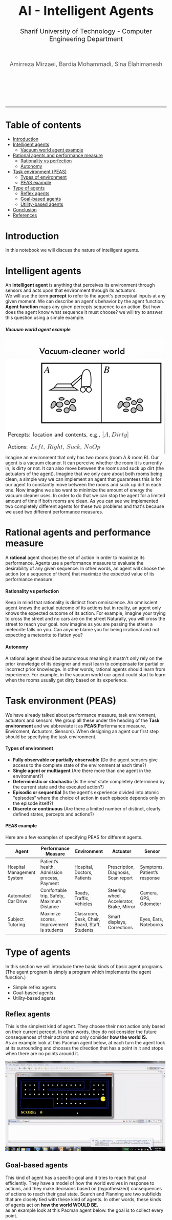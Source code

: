 <div align="center">
    <br>
    <br>
    <br>
    <br>
    <br>
    <br>
    <br>
    <br>
    <h1 style="font-size: 40px; margin: 10px 0;">AI - Intelligent Agents</h1>
    <h1 style="font-size: 20px; font-weight: 400;">Sharif University of Technology - Computer Engineering Department</h1>
    <br>
    <h4 style="font-size: 18px; font-weight: 400; color:#555">Amirreza Mirzaei, Bardia Mohammadi, Sina Elahimanesh</h4>
    <br>
    <br>
    <br>
    <br>
    <br>
</div>
<hr>

Table of contents
==============
- [Introduction](#Introduction)
- [Intelligent agents](#Intelligent-agents)
    - [Vacuum world agent example](#Vacuum-world-agent-example)
- [Rational agents and performance measure](#Rational-agents-and-performance-measure)
    - [Rationality vs perfection](#Rationality-vs-perfection)
    - [Autonomy](#Autonomy)
- [Task environment (PEAS)](#Task-environment-(PEAS))
    - [Types of environment](#Types-of-environment)
    - [PEAS example](#PEAS-example)
- [Type of agents](#Type-of-agents)
    - [Reflex agents](#Reflex-agents)
    - [Goal-based agents](#Goal-based-agents)
    - [Utility-based agents](#Utility-based-agents)
- [Conclusion](#Conclusion)
- [References](#References)

# Introduction
In this notebook we will discuss the nature of intelligent agents.


# Intelligent agents
An <b>intelligent agent</b> is anything that perceives its environment through sensors and acts upon that environment through its actuators.  
    We will use the term <b>percept</b> to refer to the agent's perceptual inputs at any given moment.
We can describe an agent's behavior by the agent function.  
<b>Agent function</b> maps any given percepts sequence to an action. But how does the agent know what sequence it must choose? we will try to answer this question using a simple example.



##### Vacuum world agent example
<img src="./images/vacumm_world.png" width="500" style="margin-left: auto;margin-right: auto;"/>
Imagine an environment that only has two rooms (room A & room B). Our agent is a vacuum cleaner. It can perceive whether the room it is currently in, is dirty or not. It can also move between the rooms and suck up dirt (the actuators of the agent).  
Imagine that we only care about both rooms being clean, a simple way we can implement an agent that guarantees this is for our agent to constantly move between the rooms and suck up dirt in each one. Now imagine we also want to minimize the amount of energy the vacuum cleaner uses. In order to do that we can stop the agent for a limited amount of time if both rooms are clean. As you can see we implemented two completely different agents for these two problems and that's because we used two different performance measures.



# Rational agents and performance measure
A <b>rational</b> agent chooses the set of action in order to maximize its performance. Agents use a performance measure to evaluate the desirability of any given sequence. In other words, an agent will choose the action (or a sequence of them) that maximize the expected value of its performance measure.



#### Rationality vs perfection
Keep in mind that rationality is distinct from omniscience. An omniscient agent knows the actual outcome of its actions but in reality, an agent only knows the expected outcome of its action. For example, imagine your trying to cross the street and no cars are on the street Naturally, you will cross the street to reach your goal. now imagine as you are passing the street a meteorite falls on you. Can anyone blame you for being irrational and not expecting a meteorite to flatten you? 

#### Autonomy
A rational agent should be autonomous meaning it mustn't only rely on the prior knowledge of its designer and must learn to compensate for partial or incorrect prior knowledge. In other words, rational agents should learn from experience. For example, in the vacuum world our agent could start to learn when the rooms usually get dirty based on its experience.


# Task environment (PEAS)
We have already talked about performance measure, task environment, actuators and sensors. We group all these under the heading of the <b>Task environment </b> and we abbreviate it as <b>PEAS</b>(<b>P</b>erformance measure, <b>E</b>nviroment, <b>A</b>ctuators, <b>S</b>ensors). When designing an agent our first step should be specifying the task environment.

#### Types of environment
<ul>
  <li><b>Fully observable or partially observable</b> (Do the agent sensors give access to the complete state of the environment at each time?)</li>
  <li><b>Single agent or multiagent</b> (Are there more than one agent in the environment?)</li>
  <li><b>Deterministic or stochastic</b> (Is the next state completely determined by the current state and the executed action?)</li>
  <li><b>Episodic or sequential</b> (Is the agent's experience divided into atomic "episodes“ where the choice of action in each episode depends only on the episode itself?)</li>
  <li><b>Discrete or continuous</b> (Are there a limited number of distinct, clearly defined states, percepts and actions?)</li>  
</ul>


#### PEAS example
Here are a few examples of specifying PEAS for different agents.

| Agent       | Performance Measure | Environment |  Actuator | Sensor |
| ----------- | ----------- | ----------- | ----------- | ----------- |
| Hospital Management System       | Patient’s health, Admission process, Payment | Hospital, Doctors, Patients |  Prescription, Diagnosis, Scan report | Symptoms, Patient’s response |
| Automated Car Drive       | Comfortable trip, Safety, Maximum Distance | Roads, Traffic, Vehicles |  Steering wheel, Accelerator, Brake, Mirror | Camera, GPS, Odometer |
| Subject Tutoring       | Maximize scores, Improvement is students | Classroom, Desk, Chair, Board, Staff, Students |  Smart displays, Corrections | Eyes, Ears, Notebooks |


# Type of agents
In this section we will introduce three basic kinds of basic agent programs.(The agent program is simply a program which implements the agent function.)
<ul>
  <li>Simple reflex agents</li>
  <li>Goal-based agents</li>
  <li>Utility-based agents</li>
</ul>

## Reflex agents
This is the simplest kind of agent. They choose their next action only based on their current percept. In other words, they do not consider the future consequences of their actions and only consider <b>how the world IS.</b>  
As an example look at this Pacman agent below, at each turn the agent look at its surrounding and chooses the direction that has a point in it and stops when there are no points around it.

<img src="./images/reflex_agent.gif" width="500" style="margin-left: auto;margin-right: auto;"/>


## Goal-based agents
This kind of agent has a specific goal and it tries to reach that goal efficiently. They have a model of how the world evolves in response to actions, and they make decisions based on (hypothesized) consequences of actions to reach their goal state. Search and Planning are two subfields that are closely tied with these kind of agents. In other words, these kinds of agents act on <b>how the world WOULD BE.</b>  
as an example look at this Pacman agent below. the goal is to collect every point.

<img src="./images/goal_based_agent.gif" width="500" style="margin-left: auto;margin-right: auto;"/>


## Utility-based agents
This kind of agent like goal-based agents has a goal. But they also have a Utility function they seek to reach their goal in a way that maximizes the utility function. For example, think about an automated car agent. They are many ways for this agent to get from point A to point B. But some of them are quicker, safer, cheaper. The utility function allows the agent to compare different states with each other and ask the question how happy am I in this state. 
In other words, this kind of agent act on <b>how the world will LIKELY be.</b>  

# Conclusion
You should know about these topics after reading this note.
<ul>
    <li>Intelligent agents</li>
    <li>Performance measure</li>
    <li>Task environment(PEAS)</li>
    <li>Types of agents</li>
</ul>


# References

+ Russell, S. J., Norvig, P., &amp; Davis, E. (2022). Artificial Intelligence: A modern approach. Pearson Educación. 
+ UC Berkeley's introductory artificial intelligence course, CS 188
+ https://www.geeksforgeeks.org/understanding-peas-in-artificial-intelligence/


